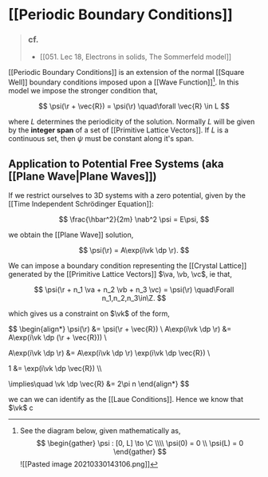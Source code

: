 # [[Periodic Boundary Conditions]]

> ### cf.
> - [[051. Lec 18, Electrons in solids, The Sommerfeld model]]

[[Periodic Boundary Conditions]] is an extension of the normal [[Square Well]] boundary conditions imposed upon a [[Wave Function]][^1]. In this model we impose the stronger condition that,

$$
\psi(\r + \vec{R}) = \psi(\r) \quad\forall \vec{R} \in L
$$

where $L$ determines the periodicity of the solution. Normally $L$ will be given by the **integer span** of a set of [[Primitive Lattice Vectors]]. If $L$ is a continuous set, then $\psi$ must be constant along it's span.

[^1]: See the diagram below, given mathematically as,
	$$ \begin{gather}
	\psi : [0, L] \to \C \\\\
	\psi(0) = 0 \\
	\psi(L) = 0
	\end{gather} $$
	![[Pasted image 20210330143106.png]]

## Application to Potential Free Systems (aka [[Plane Wave|Plane Waves]])

If we restrict ourselves to 3D systems with a zero potential, given by the [[Time Independent Schrödinger Equation]]:

$$
\frac{\hbar^2}{2m} \nab^2 \psi = E\psi,
$$

we obtain the [[Plane Wave]] solution,

$$
\psi(\r) = A\exp(i\vk \dp \r).
$$

We can impose a boundary condition representing the [[Crystal Lattice]] generated by the [[Primitive Lattice Vectors]] $\va, \vb, \vc$, ie that,

$$
\psi(\r + n_1 \va + n_2 \vb + n_3 \vc) = \psi(\r) \quad\Forall n_1,n_2,n_3\in\Z.
$$

which gives us a constraint on $\vk$ of the form,

$$
\begin{align*}
\psi(\r) &= \psi(\r + \vec{R}) \\
A\exp(i\vk \dp \r) &= A\exp(i\vk \dp (\r + \vec{R})) \\

A\exp(i\vk \dp \r) &= 
A\exp(i\vk \dp \r)
 \exp(i\vk \dp \vec{R}) \\

1 &= \exp(i\vk \dp \vec{R}) \\\\

\implies\quad
\vk \dp \vec{R} &=  2\pi n
\end{align*}
$$

we can we can identify as the [[Laue Conditions]]. Hence we know that $\vk$ c